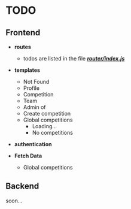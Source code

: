 # TODO

## Frontend

- **routes**
    - todos are listed in the file [***router/index.js***](app/frontend/src/router/index.js)

- **templates**
    - Not Found
    - Profile
    - Competition
    - Team
    - Admin of
    - Create competition
    - Global competitions
        - Loading...
        - No competitions

- **authentication**

- **Fetch Data**
    - Global competitions

## Backend

soon...
